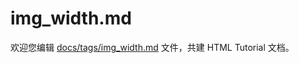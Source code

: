 img_width.md
===

欢迎您编辑 <a target="__blank" href="https://github.com/jaywcjlove/html-tutorial/blob/main/docs/tags/img_width.md">docs/tags/img_width.md</a> 文件，共建 HTML Tutorial 文档。